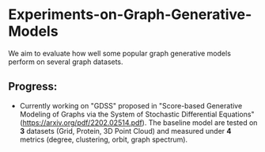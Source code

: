 # Experiments-on-Graph-Generative-Models
We aim to evaluate how well some popular graph generative models perform on several graph datasets.

## Progress:
- Currently working on "GDSS" proposed in "Score-based Generative Modeling of Graphs via the System of Stochastic Differential Equations" (https://arxiv.org/pdf/2202.02514.pdf). The baseline model are tested on **3** datasets (Grid, Protein, 3D Point Cloud) and measured under **4** metrics (degree, clustering, orbit, graph spectrum).
